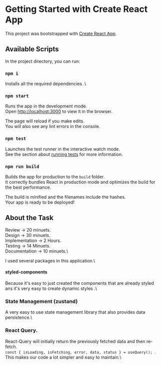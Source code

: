 # Getting Started with Create React App

This project was bootstrapped with [Create React App](https://github.com/facebook/create-react-app).

## Available Scripts

In the project directory, you can run:

### `npm i`

Installs all the required dependencies .\

### `npm start`

Runs the app in the development mode.\
Open [http://localhost:3000](http://localhost:3000) to view it in the browser.

The page will reload if you make edits.\
You will also see any lint errors in the console.

### `npm test`

Launches the test runner in the interactive watch mode.\
See the section about [running tests](https://facebook.github.io/create-react-app/docs/running-tests) for more information.

### `npm run build`

Builds the app for production to the `build` folder.\
It correctly bundles React in production mode and optimizes the build for the best performance.

The build is minified and the filenames include the hashes.\
Your app is ready to be deployed!

## About the Task

Review -> 20 minuets.\
Design -> 30 minuets.\
Implementation -> 2 Hours.\
Testing -> 14 Minuets.\
Documentation -> 10 minuets.\

I used several packages in this application.\

#### styled-components
Because it's easy to just created the components that are already styled ans it's very easy to create dynamic styles .\

### State Management (zustand)
A very easy to use state management library that also provides data persistence.\

### React Query.
React-Query will initially return the previously fetched data and then re-fetch.\
```const { isLoading, isFetching, error, data, status } = useQuery(); ```.\
This makes our code a lot simpler and easy to maintain.\
